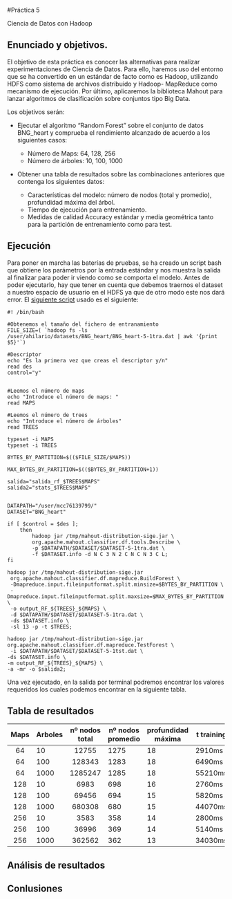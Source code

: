 #Práctica 5

Ciencia de Datos con Hadoop

## Enunciado y objetivos. 

El objetivo de esta práctica es conocer las alternativas para realizar experimentaciones de Ciencia de Datos. Para ello, haremos uso del entorno que se ha convertido en un estándar de facto como es Hadoop, utilizando HDFS como sistema de archivos distribuido y Hadoop- MapReduce como mecanismo de ejecución. Por último, aplicaremos la biblioteca Mahout para lanzar algoritmos de clasificación sobre conjuntos tipo Big Data.


Los objetivos serán:

	
- Ejecutar el algoritmo “Random Forest” sobre el conjunto de datos BNG_heart y comprueba el rendimiento alcanzado de acuerdo a los siguientes casos:

	- Número de Maps: 64, 128, 256
	- Número de árboles: 10, 100, 1000

- Obtener una tabla de resultados sobre las combinaciones anteriores que contenga los siguientes datos:

	- Características del modelo: número de nodos (total y promedio), profundidad máxima del árbol.	- Tiempo de ejecución para entrenamiento.	-  Medidas de calidad Accuracy estándar y media geométrica tanto para la partición de entrenamiento como para test.

## Ejecución 

Para poner en marcha las baterías de pruebas, se ha creado un script bash que obtiene los parámetros por la entrada estándar y nos muestra la salida al finalizar para poder ir viendo como se comporta el modelo. Antes de poder ejecutarlo, hay que tener en cuenta que debemos traernos el dataset a nuestro espacio de usuario en el HDFS ya que de otro modo este nos dará error.  El [siguiente script](https://github.com/joseangeldiazg/MII-CCServicios-Apps/blob/master/P5/script.sh) usado es el siguiente:

	#! /bin/bash
	
	#Obtenemos el tamaño del fichero de entranamiento
	FILE_SIZE=( `hadoop fs -ls /user/ahilario/datasets/BNG_heart/BNG_heart-5-1tra.dat | awk '{print $5}'`)
	
	#Descriptor
	echo "Es la primera vez que creas el descriptor y/n"
	read des
	control="y"
	
	
	#Leemos el número de maps
	echo "Introduce el número de maps: "
	read MAPS
	
	#Leemos el número de trees
	echo "Introduce el número de árboles"
	read TREES
	
	typeset -i MAPS
	typeset -i TREES
	
	BYTES_BY_PARTITION=$(($FILE_SIZE/$MAPS))
	
	MAX_BYTES_BY_PARTITION=$(($BYTES_BY_PARTITION+1))
	
	salida="salida_rf_$TREES$MAPS"
	salida2="stats_$TREES$MAPS"
	
	
	DATAPATH="/user/mcc76139799/"
	DATASET="BNG_heart"
	
	if [ $control = $des ];
		then
			hadoop jar /tmp/mahout-distribution-sige.jar \
	 		org.apache.mahout.classifier.df.tools.Describe \
	 		-p $DATAPATH/$DATASET/$DATASET-5-1tra.dat \
	 		-f $DATASET.info -d N C 3 N 2 C N C N 3 C L;
	fi
	
	hadoop jar /tmp/mahout-distribution-sige.jar
	 org.apache.mahout.classifier.df.mapreduce.BuildForest \
	 -Dmapreduce.input.fileinputformat.split.minsize=$BYTES_BY_PARTITION \
	 -Dmapreduce.input.fileinputformat.split.maxsize=$MAX_BYTES_BY_PARTITION \
	 -o output_RF_${TREES}_${MAPS} \
	 -d $DATAPATH/$DATASET/$DATASET-5-1tra.dat \
	 -ds $DATASET.info \
	 -sl 13 -p -t $TREES;
	
	hadoop jar /tmp/mahout-distribution-sige.jar org.apache.mahout.classifier.df.mapreduce.TestForest \
	 -i $DATAPATH/$DATASET/$DATASET-5-1tst.dat \
	-ds $DATASET.info \
	-m output_RF_${TREES}_${MAPS} \
	-a -mr -o $salida2;



Una vez ejecutado, en la salida por terminal podremos encontrar los valores requeridos los cuales podemos encontrar en la siguiente tabla. 

## Tabla de resultados


| Maps | Arboles | nº nodos total | nº nodos promedio | profundidad máxima | t training | Acc Train  | Media Train | Acc Test   | Media Test |
|:----:|---------|:--------------:|-------------------|--------------------|------------|------------|-------------|------------|------------|
| 64   | 10      | 12755          | 1275              | 18                 | 2910ms     | 0.87549564 | 0.87549564  | 0,87876    | 0,87776    |
| 64   | 100     | 128343         | 1283              | 18                 | 6490ms     | 0,8986458  | 0,8976458   | 0,894145   | 0,894145   |
| 64   | 1000    | 1285247        | 1285              | 18                 | 55210ms    | 0,907864   | 0,907864    | 0,8966     | 0,89422704 |
| 128  | 10      | 6983           | 698               | 16                 | 2760ms     | 0,870909   | 0,879001    | 0,87000921 | 0,87000921 |
| 128  | 100     | 69456          | 694               | 15                 | 5820ms     | 0,88203    | 0,88203     | 0,88203    | 0,87962005 |
| 128  | 1000    | 680308         | 680               | 15                 | 44070ms    | 0,897445   | 0,897445    | 0,894445   | 0,89214368 |
| 256  | 10      | 3583           | 358               | 14                 | 2800ms     | 0,8689     | 0,867975    | 0,8677     | 0,86554533 |
| 256  | 100     | 36996          | 369               | 14                 | 5140ms     | 0,87778    | 0.87702736  | 0,87778    | 0,87602736 |
| 256  | 1000    | 362562         | 362               | 13                 | 34030ms    | 0,89208    | 0.88797009  | 0,89208    | 0,88997009 |
	
	
## Análisis de resultados
	
	
## Conlusiones		